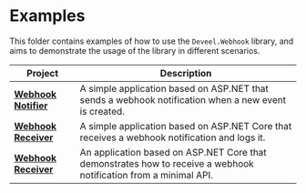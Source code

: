 # Examples

This folder contains examples of how to use the `Deveel.Webhook` library, and aims to demonstrate the usage of the library in different scenarios.


| Project | Description |
| ------- | ----------- |
| **[Webhook Notifier](WebhookNotifierApp/README.md)** | A simple application based on ASP.NET that sends a webhook notification when a new event is created. |
| **[Webhook Receiver](WebhookReceiverApp/README.md)** | A simple application based on ASP.NET Core that receives a webhook notification and logs it. |
| **[Webhook Receiver](WebhookReceiverApp.MinimalApi/README.md)** | An application based on ASP.NET Core that demonstrates how to receive a webhook notification from a minimal API. |